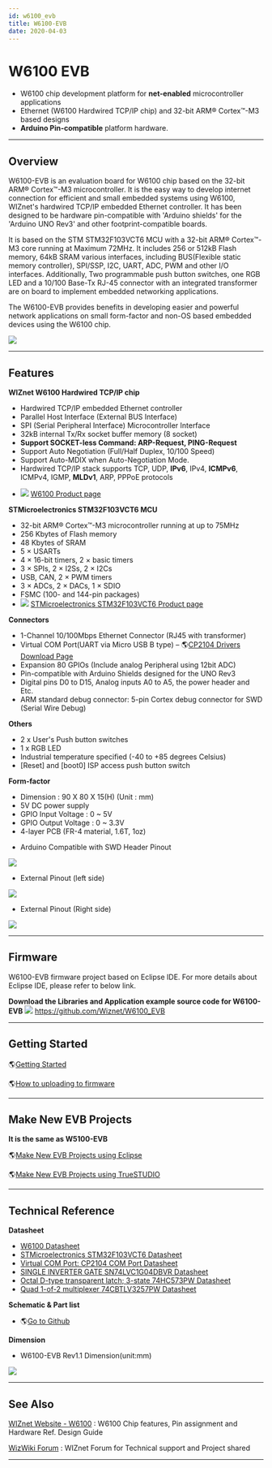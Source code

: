 ```yaml
---
id: w6100_evb
title: W6100-EVB
date: 2020-04-03
---
```


# W6100 EVB 

  - W6100 chip development platform for **net-enabled** microcontroller
    applications
  - Ethernet (W6100 Hardwired TCP/IP chip) and 32-bit ARM® Cortex™-M3
    based designs
  - **Arduino Pin-compatible** platform hardware.

-----

## Overview

W6100-EVB is an evaluation board for W6100 chip based on the 32-bit ARM®
Cortex™-M3 microcontroller. It is the easy way to develop internet
connection for efficient and small embedded systems using W6100,
WIZnet's hardwired TCP/IP embedded Ethernet controller. It has been
designed to be hardware pin-compatible with 'Arduino shields' for the
'Arduino UNO Rev3' and other footprint-compatible boards.

It is based on the STM STM32F103VCT6 MCU with a 32-bit ARM® Cortex™-M3
core running at Maximum 72MHz. It includes 256 or 512kB Flash memory,
64kB SRAM various interfaces, including BUS(Flexible static memory
controller), SPI/SSP, I2C, UART, ADC, PWM and other I/O interfaces.
Additionally, Two programmable push button switches, one RGB LED and a
10/100 Base-Tx RJ-45 connector with an integrated transformer are on
board to implement embedded networking applications.

The W6100-EVB provides benefits in developing easier and powerful
network applications on small form-factor and non-OS based embedded
devices using the W6100 chip.

![](/document_framework/img/products/w6100/w6100_evb/w6100-evb_callout.png)

-----

## Features

**WIZnet W6100 Hardwired TCP/IP chip**

  - Hardwired TCP/IP embedded Ethernet controller
  - Parallel Host Interface (External BUS Interface)
  - SPI (Serial Peripheral Interface) Microcontroller Interface
  - 32kB internal Tx/Rx socket buffer memory (8 socket)
  - **Support SOCKET-less Command: ARP-Request, PING-Request**
  - Support Auto Negotiation (Full/Half Duplex, 10/100 Speed)
  - Support Auto-MDIX when Auto-Negotiation Mode.
  - Hardwired TCP/IP stack supports TCP, UDP, **IPv6**, IPv4,
    **ICMPv6**, ICMPv4, IGMP, **MLDv1**, ARP, PPPoE protocols

<!-- end list -->

  - ![](/document_framework/img/link.png) [W6100 Product
    page](/products/W6100/start)

**STMicroelectronics STM32F103VCT6 MCU**

  - 32-bit ARM® Cortex™-M3 microcontroller running at up to 75MHz
  - 256 Kbytes of Flash memory
  - 48 Kbytes of SRAM
  - 5 × USARTs
  - 4 × 16-bit timers, 2 × basic timers
  - 3 × SPIs, 2 × I2Ss, 2 × I2Cs
  - USB, CAN, 2 × PWM timers
  - 3 × ADCs, 2 × DACs, 1 × SDIO
  - FSMC (100- and 144-pin packages)
  - ![](/products/w5500/w5500_evb/icons/link.png) [STMicroelectronics
    STM32F103VCT6 Product
    page](http://www.st.com/en/microcontrollers/stm32f103vc.html)

**Connectors**

  - 1-Channel 10/100Mbps Ethernet Connector (RJ45 with transformer)
  - Virtual COM Port(UART via Micro USB B type) –
   🌎[CP2104 Drivers
    Download
    Page](https://www.silabs.com/products/interface/usb-bridges/classic-usb-bridges/device.cp2104)
  - Expansion 80 GPIOs (Include analog Peripheral using 12bit ADC)
  - Pin-compatible with Arduino Shields designed for the UNO Rev3
  - Digital pins D0 to D15, Analog inputs A0 to A5, the power header and
    Etc.
  - ARM standard debug connector: 5-pin Cortex debug connector for SWD
    (Serial Wire Debug)

**Others**

  - 2 x User's Push button switches
  - 1 x RGB LED
  - Industrial temperature specified (-40 to +85 degrees Celsius)
  - \[Reset\] and \[boot0\] ISP access push button switch

**Form-factor**

  - Dimension : 90 X 80 X 15(H) (Unit : mm)
  - 5V DC power supply
  - GPIO Input Voltage : 0 \~ 5V
  - GPIO Output Voltage : 0 \~ 3.3V
  - 4-layer PCB (FR-4 material, 1.6T, 1oz)

<!-- end list -->

  - Arduino Compatible with SWD Header Pinout

![](/document_framework/img/products/w6100/w6100_evb/w6100-evb_pinout_1.png)

  - External Pinout (left side)

![](/document_framework/img/products/w6100/w6100_evb/w6100-evb_pinout_2.png)

  - External Pinout (Right side)

![](/document_framework/img/products/w6100/w6100_evb/w6100-evb_pinout_3.png)

-----

## Firmware
W6100-EVB firmware project based on Eclipse IDE. For more details about
Eclipse IDE, please refer to below link.

**Download the Libraries and
Application example source code for W6100-EVB** 
![](/document_framework/img/github.png)
<https://github.com/Wiznet/W6100_EVB> 

-----

## Getting Started

🌎[Getting
Started](getting_started.md)

🌎[How to uploading to
firmware](getting_started.md#how_to_uploading_to_firmware)

-----

## Make New EVB Projects

**It is the same as W5100-EVB**

🌎[Make New EVB Projects
using Eclipse](make_a_new_projects_eclipse.md)

🌎[Make New EVB Projects
using
TrueSTUDIO](make_a_new_projects_truestudio.md)

-----

## Technical Reference

**Datasheet**

  - [W6100 Datasheet]()
  - [STMicroelectronics STM32F103VCT6
    Datasheet](http://www.st.com/en/microcontrollers/stm32f103vc.html)
  - [Virtual COM Port:
    CP2104 COM Port
    Datasheet](https://www.silabs.com/products/interface/usb-bridges/classic-usb-bridges/device.cp2104)
  - [SINGLE INVERTER
    GATE SN74LVC1G04DBVR
    Datasheet](http://www.ti.com/lit/ds/symlink/sn74lvc1g04.pdf)
  - [Octal D-type
    transparent latch; 3-state 74HC573PW
    Datasheet](https://assets.nexperia.com/documents/data-sheet/74HC_HCT573.pdf)
  - [Quad 1-of-2
    multiplexer 74CBTLV3257PW
    Datasheet](https://www.nxp.com/docs/en/data-sheet/74CBTLV3257.pdf)
    
**Schematic & Part list**

  - 🌎[Go to
    Github](https://github.com/Wiznet/Hardware-Files-of-WIZnet/tree/master/02_iEthernet/W6100)

**Dimension**

  - W6100-EVB Rev1.1 Dimension(unit:mm)

![](/document_framework/img/products/w6100/w6100_evb/w6100_wiki_dimension.png)

-----

## See Also

[WIZnet Website -
W6100](http://www.wiznet.io/product-item/w6100) : W6100 Chip features,
Pin assignment and Hardware Ref. Design Guide

[WizWiki
Forum](https://forum.wiznet.io/) : WIZnet Forum for Technical support
and Project shared

-----

